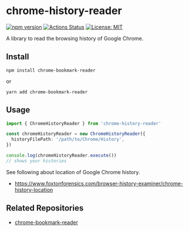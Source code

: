# chrome-history-reader

[![npm version](https://badge.fury.io/js/chrome-history-reader.svg)](https://badge.fury.io/js/chrome-history-reader)
[![Actions Status](https://github.com/ytakahashi/chrome-history-reader/workflows/Node.js%20CI/badge.svg)](https://github.com/ytakahashi/chrome-history-reader/actions)
[![License: MIT](https://img.shields.io/badge/License-MIT-yellow.svg)](./LICENSE)

A library to read the browsing history of Google Chrome.

## Install

```shell
npm install chrome-bookmark-reader
```

or

```shell
yarn add chrome-bookmark-reader
```

## Usage

```typescript
import { ChromeHistoryReader } from 'chrome-history-reader'

const chromeHistoryReader = new ChromeHistoryReader({
  historyFilePath: '/path/to/Chrome/History',
})

console.log(chromeHistoryReader.execute())
// shows your histories
```

See following about location of Google Chrome history.

- https://www.foxtonforensics.com/browser-history-examiner/chrome-history-location

## Related Repositories

- [chrome-bookmark-reader](https://github.com/ytakahashi/chrome-bookmark-reader)
